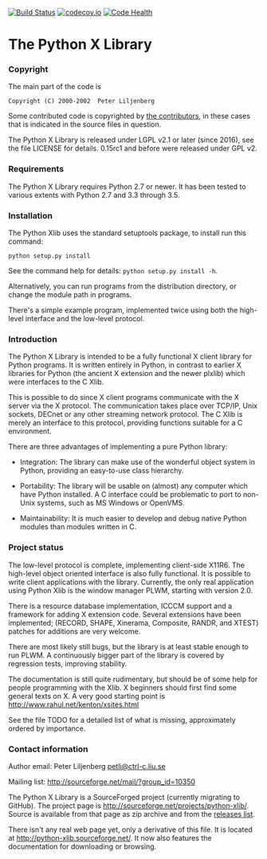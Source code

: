 [![Build Status](https://travis-ci.org/python-xlib/python-xlib.svg?branch=master)](https://travis-ci.org/python-xlib/python-xlib)
[![codecov.io](https://codecov.io/github/python-xlib/python-xlib/coverage.svg?branch=master)](https://codecov.io/github/python-xlib/python-xlib?branch=master)
[![Code Health](https://landscape.io/github/python-xlib/python-xlib/master/landscape.svg?style=flat)](https://landscape.io/github/python-xlib/python-xlib/master)

# The Python X Library

### Copyright

The main part of the code is

    Copyright (C) 2000-2002  Peter Liljenberg

Some contributed code is copyrighted by [the contributors](https://github.com/python-xlib/python-xlib/graphs/contributors),
in these cases that is indicated in the source files in question.

The Python X Library is released under LGPL v2.1 or later (since 2016), see the file LICENSE for details.
0.15rc1 and before were released under GPL v2.

### Requirements

The Python X Library requires Python 2.7 or newer.  It has been
tested to various extents with Python 2.7 and 3.3 through 3.5.


### Installation

The Python Xlib uses the standard setuptools package, to install run this
command:
```
python setup.py install
```
See the command help for details: `python setup.py install -h`.

Alternatively, you can run programs from the distribution directory,
or change the module path in programs.

There's a simple example program, implemented twice using both the
high-level interface and the low-level protocol.


### Introduction

The Python X Library is intended to be a fully functional X client
library for Python programs.  It is written entirely in Python, in
contrast to earlier X libraries for Python (the ancient X extension
and the newer plxlib) which were interfaces to the C Xlib.

This is possible to do since X client programs communicate with the X
server via the X protocol.  The communication takes place over TCP/IP,
Unix sockets, DECnet or any other streaming network protocol.  The C
Xlib is merely an interface to this protocol, providing functions
suitable for a C environment.

There are three advantages of implementing a pure Python library:

 * Integration:  The library can make use of the wonderful object
   system in Python, providing an easy-to-use class hierarchy.

 * Portability: The library will be usable on (almost) any computer
   which have Python installed.  A C interface could be problematic to
   port to non-Unix systems, such as MS Windows or OpenVMS.

 * Maintainability:  It is much easier to develop and debug native
   Python modules than modules written in C.


### Project status

The low-level protocol is complete, implementing client-side X11R6.
The high-level object oriented interface is also fully functional.
It is possible to write client applications with the library.
Currently, the only real application using Python Xlib is the window
manager PLWM, starting with version 2.0.

There is a resource database implementation, ICCCM support and a
framework for adding X extension code.  Several extensions have been
implemented; (RECORD, SHAPE, Xinerama, Composite, RANDR, and XTEST)
patches for additions are very welcome.

There are most likely still bugs, but the library is at least stable
enough to run PLWM.  A continuously bigger part of the library is
covered by regression tests, improving stability.

The documentation is still quite rudimentary, but should be of some
help for people programming with the Xlib. X beginners should first
find some general texts on X.  A very good starting point is
http://www.rahul.net/kenton/xsites.html

See the file TODO for a detailed list of what is missing,
approximately ordered by importance.


### Contact information

Author email: Peter Liljenberg <petli@ctrl-c.liu.se>

Mailing list: http://sourceforge.net/mail/?group_id=10350

The Python X Library is a SourceForged project (currently migrating to GitHub).
The project page is http://sourceforge.net/projects/python-xlib/. Source is
available from that page as zip archive and from the [releases
list](https://github.com/python-xlib/python-xlib/releases).

There isn't any real web page yet, only a derivative of this file.  It
is located at http://python-xlib.sourceforge.net/.  It now also
features the documentation for downloading or browsing.
